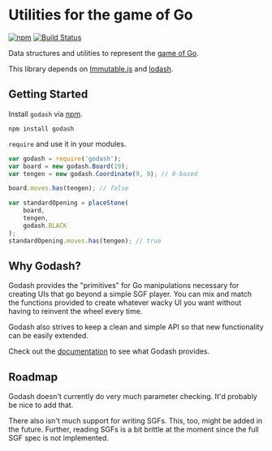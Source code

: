 # Utilities for the game of Go

[![npm](https://img.shields.io/npm/v/godash.svg)][npm]
[![Build Status](https://travis-ci.org/duckpunch/godash.svg)][ci]

Data structures and utilities to represent the [game of Go][go].

This library depends on [Immutable.js][immutable] and [lodash][lodash].

## Getting Started

Install `godash` via [npm][npm].

    npm install godash

`require` and use it in your modules.

```javascript
var godash = require('godash');
var board = new godash.Board(19);
var tengen = new godash.Coordinate(9, 9); // 0-based

board.moves.has(tengen); // false

var standardOpening = placeStone(
    board,
    tengen,
    godash.BLACK
);
standardOpening.moves.has(tengen); // true
```

## Why Godash?

Godash provides the "primitives" for Go manipulations necessary for creating
UIs that go beyond a simple SGF player.  You can mix and match the functions
provided to create whatever wacky UI you want without having to reinvent the
wheel every time.

Godash also strives to keep a clean and simple API so that new functionality
can be easily extended.

Check out the [documentation][godash-docs] to see what Godash provides.

## Roadmap

Godash doesn't currently do very much parameter checking.  It'd probably be
nice to add that.

There also isn't much support for writing SGFs.  This, too, might be added in
the future.  Further, reading SGFs is a bit brittle at the moment since the
full SGF spec is not implemented.

[ci]: https://travis-ci.org/duckpunch/godash
[go]: https://en.wikipedia.org/wiki/Go_%28game%29
[godash-docs]: http://duckpunch.github.io/godash/documentation/
[immutable]: http://facebook.github.io/immutable-js/
[lodash]: https://lodash.com/
[npm]: https://www.npmjs.com/package/godash
